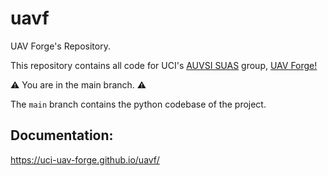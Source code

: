 # uavf
UAV Forge's Repository.

This repository contains all code for UCI's [AUVSI SUAS](https://www.auvsi-suas.org/) group, [UAV Forge!](https://sites.uci.edu/uavforge/)

⚠️ You are in the main branch. ⚠️

The `main` branch contains the python codebase of the project.

## Documentation:

https://uci-uav-forge.github.io/uavf/